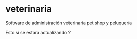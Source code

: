 # veterinaria
Software de administración veterinaria pet shop y peluquería 

Esto si se estara actualizando ? 
